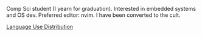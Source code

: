 Comp Sci student (I yearn for graduation). Interested in embedded systems and OS dev.
Preferred editor: nvim. I have been converted to the cult.

[Language Use Distribution](https://github-readme-stats.vercel.app/api/top-langs/?username=ephyran&theme=synthwave)

